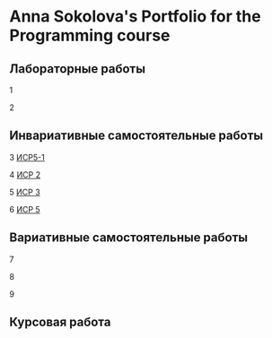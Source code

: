 # Anna Sokolova's Portfolio for the Programming course

## Лабораторные работы
1 []()

2 []()

## Инвариативные самостоятельные работы

3 [ИСР5-1]()

4 [ИСР 2]()

5 [ИСР 3]()

6 [ИСР 5]()

## Вариативные самостоятельные работы

7 []()

8 []()

9 []()

## Курсовая работа


